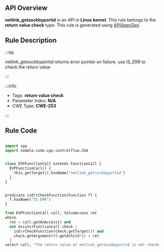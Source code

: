 ---
---


## API Overview
**netlink_getsockbyportid** is an API in **Linux kernel**. This rule belongs to the **return value check** type. This rule is generated using [APISpecGen](../../tools/APISpecGen).
## Rule Description

:::tip

netlink_getsockbyportid returns error pointer on failure, use IS_ERR to check the return value

:::

:::info

- Tags: **return value check**
- Parameter Index: **N/A**
- CWE Type: **CWE-253**

:::

## Rule Code
```python

import cpp
import semmle.code.cpp.controlflow.SSA


class EVPFunctionCall extends FunctionCall {
  EVPFunctionCall() {
    this.getTarget().hasName("netlink_getsockbyportid")
  }
}


predicate isErrCheckFunction(Function f) {
  f.hasName("IS_ERR") 
}

from EVPFunctionCall call, ValueAccess ret
where
  ret = call.getAnAccess() and
  not exists(FunctionCall check |
    isErrCheckFunction(check.getTarget()) and
    check.getArgument(0).getAChild*() = ret
  )
select call, "The return value of netlink_getsockbyportid is not checked with IS_ERR."
    
```
